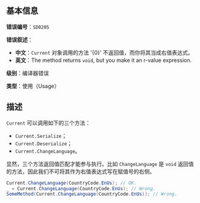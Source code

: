 ## 基本信息

**错误编号**：`SD0205`

**错误叙述**：

* **中文**：`Current` 对象调用的方法 '{0}' 不返回值，而你将其当成右值表达式。
* **英文**：The method returns `void`, but you make it an r-value expression.

**级别**：编译器错误

**类型**：使用（Usage）

## 描述

`Current` 可以调用如下的三个方法：

* `Current.Serialize`；
* `Current.Deserialize`；
* `Current.ChangeLanguage`。

显然，三个方法返回值匹配才能参与执行。比如 `ChangeLanguage` 是 `void` 返回值的方法，因此我们不可将其作为右值表达式写在赋值号的右侧。

```csharp
Current.ChangeLanguage(CountryCode.EnUs); // OK.
_ = Current.ChangeLanguage(CountryCode.EnUs); // Wrong.
SomeMethod(Current.ChangeLanguage(CountryCode.EnUs)); // Wrong.
```